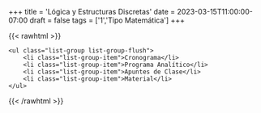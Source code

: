+++
title = 'Lógica y Estructuras Discretas'
date = 2023-03-15T11:00:00-07:00
draft = false
tags = ['1','Tipo Matemática']
+++

{{< rawhtml >}}

    <ul class="list-group list-group-flush">
        <li class="list-group-item">Cronograma</li>
        <li class="list-group-item">Programa Analítico</li>
        <li class="list-group-item">Apuntes de Clase</li>
        <li class="list-group-item">Material</li>
    </ul>

{{< /rawhtml >}}